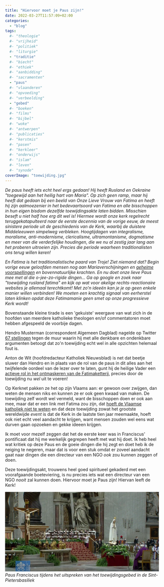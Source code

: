 ```yaml
---
title: "Hiervoor moet je Paus zijn!"
date: 2022-03-27T11:57:09+02:00
categories: 
  - "blog"
tags:
  #- "theologie"
  #- "vrijheid"
  #- "politiek"
  #- "liturgie"
  - "traditie"
  #- "biecht"
  #- "ethiek"
  #- "aanbidding"
  #- "sacramenten"
  - "paus"
  #- "vlaanderen"
  #- "opvoeding"
  #- "verbeelding"
  - "gebed"
  #- "boeken"
  #- "films"
  #- "bijbel"
  #- "woke"
  #- "antwerpen"
  #- "publicaties"
  #- "kerstmis"
  #- "pasen"
  #- "kerkleer"
  #- "onderwijs"
  #- "islam"
  #- "leven"
  #- "synode"
coverImage: "toewijding.jpg"
---
```


*De paus heeft iets echt heel ergs gedaan! Hij heeft Rusland en Oekraine "toegewijd aan het heilig hart van Maria". Op zich geen ramp, maar hij heeft dat gedaan bij een beeld van Onze Lieve Vrouw van Fatima en heeft hij zijn aalmoezenier in het bedevaartsoord van Fatima en alle bisschoppen in hun eigen bisdom dezelfde toewijdingsakte laten bidden. Misschien beseft u niet half hoe erg dit wel is! Hiermee wordt onze kerk regelrecht teruggekatapulteerd naar de eerste decennia van de vorige eeuw, de meest sinistere periode uit de geschiedenis van de Kerk, waarbij de duistere Middeleeuwen simpelweg verbleken. Hoogtijdagen van integralisme, moralisme, anti-modernisme, clericalisme, ultramontanisme, dogmatisme en meer van die verderfelijke houdingen, die we nu al zestig jaar lang aan het proberen uitroeien zijn. Precies die periode waarheen traditionalisten ons terug willen keren!*

*En Fatima is het traditionalistische paard van Troje! Ziet niemand dat? Begin vorige eeuw geloofden mensen nog aan Mariaverschijningen en [geheime voorspellingen](https://gegroetokruis.org/2017/07/14/o-l-v-van-fatima-de-verschijning-van-13-juli-en-het-geheim/) en bovennatuurlijke krachten. En nu doet onze lieve Paus mee met al die o-jee-zo-rigide dingen… Ga op google en zoek naar "toewijding rusland fatima" en kijk op wat voor akelige rechts-reactionaire websites je allemaal terechtkomt! Met zo'n ideeën _kan_ je je op geen enkele manier willen verbinden! We moeten een krachtig signaal van eerherstel laten klinken opdat deze Fatimamanie geen smet op onze progressieve Kerk wordt!*

   Bovenstaande kleine tirade is een 'gekuiste' weergave van wat zich in de hoofden van meerdere katholieke theologen en/of commentatoren moet hebben afgespeeld de voorbije dagen. 

   Hendro Musterman (correspondent Algemeen Dagblad) nagelde op Twitter [67 stellingen](https://twitter.com/HendroM/status/1506975237010825225?s=20&t=FgTu4neKZ_MSEqbBpmPWqw) tegen de muur waarin hij met alle denkbare en ondenkbare argumenten betoogt dat zo'n toewijding echt wel in alle opzichten helemaal fout is.  

   Anton de Wit (hoofdredacteur Katholiek Nieuwsblad) is net dat beetje sluwer dan Hendro en in plaats van de rol van de paus in dit alles aan het twijfelende oordeel van de lezer over te laten, gunt hij de heilige Vader een [actieve rol in het ontmaskeren van de Fatimaketterij](https://www.kn.nl/verdieping/commentaar/de-paus-redt-marias-boodschap-uit-verkeerde-handen/), precies door de toewijding nu _wel_ uit te voeren! 

   Op Kerknet pakken ze het op zijn Vlaams aan: er gewoon over zwijgen, dan weten de mensen niks en kunnen ze er ook geen kwaad van maken. De toewijding zelf wordt wel vermeld, want de bisschoppen doen er ook aan mee, maar dat er een link met Fatima zou zijn, dat [hoeft de Vlaamse katholiek niet te weten](https://www.kerknet.be/zoeken/artikels?text=fatima) en dat deze toewijding zowat het grootste wereldwijde _event_ is dat de Kerk in de laatste tien jaar meemaakte, hoeft ook niet echt veel aandacht te krijgen, want mensen zouden wel eens wat durven gaan opzoeken en gekke ideeen krijgen.

   Ik moet voor mezelf zeggen dat het de eerste keer was in Franciscus' pontificaat dat hij me werkelijk gegrepen heeft met wat hij doet. Ik heb heel wat kritiek op deze Paus en de goeie dingen die hij zegt en doet heb ik de neiging te negeren, maar dat is voor een stuk omdat er zoveel aandacht gaat naar dingen die een directeur van een NGO _ook_ zou kunnen zeggen of doen. 

   Deze toewijdingsakt, trouwens heel goed spiritueel gekaderd met een voorafgaande boeteviering, is nu precies iets wat een directeur van een NGO _nooit_ zal kunnen doen. Hiervoor moet je Paus zijn! Hiervan leeft de Kerk! 

![](images/toewijding.jpg)  
*Paus Franciscus tijdens het uitspreken van het toewijdingsgebed in de Sint-Pietersbasiliek*
